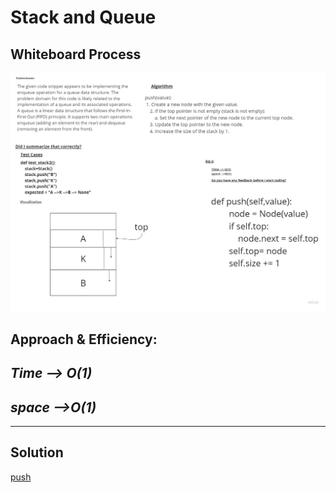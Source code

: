 # Stack and Queue

## Whiteboard Process

![Class 10](../push.chall_10.jpg)

## Approach & Efficiency:
***Time --> O(1)*** 
---

***space -->O(1)*** 
---

---

## Solution

[push](./Stack.py)